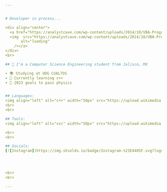 ```yaml
---


# Developer in process...

<div align="center">
  <a href="https://analystcave.com/wp-content/uploads/2014/10/VBA-Progress-Bar.gif">
  <img  src="https://analystcave.com/wp-content/uploads/2014/10/VBA-Progress-Bar.gif"
       alt="loading" 
    /></a>
</div>
<br>

## 💫 I'm a Computer Science Engineering student from Jalisco, MX

- 📚 Studying at UDG CUALTOS
- 👾 Currently learning c++
- 📔 2023 goals to pass physics


## Languages:
<img align="left" alt="c++" width="50px" src="https://upload.wikimedia.org/wikipedia/commons/thumb/1/18/ISO_C%2B%2B_Logo.svg/1822px-ISO_C%2B%2B_Logo.svg.png" />
<br> 
<br> 

## Tools:
<img align="left" alt="vsc" width="50px" src="https://upload.wikimedia.org/wikipedia/commons/thumb/9/9a/Visual_Studio_Code_1.35_icon.svg/2048px-Visual_Studio_Code_1.35_icon.svg.png" />

<br>
<br>

## Socials:
[![Instagram](https://img.shields.io/badge/Instagram-%23E4405F.svg?logo=Instagram&logoColor=white)](https://instagram.com/gerardo_esqued4) 




<br>
<br>

---
```


<!-- Profe si lee esto pongame 10 -->

